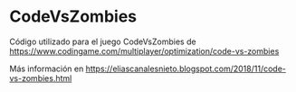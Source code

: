 # CodeVsZombies
Código utilizado para el juego CodeVsZombies de https://www.codingame.com/multiplayer/optimization/code-vs-zombies

Más información en https://eliascanalesnieto.blogspot.com/2018/11/code-vs-zombies.html
